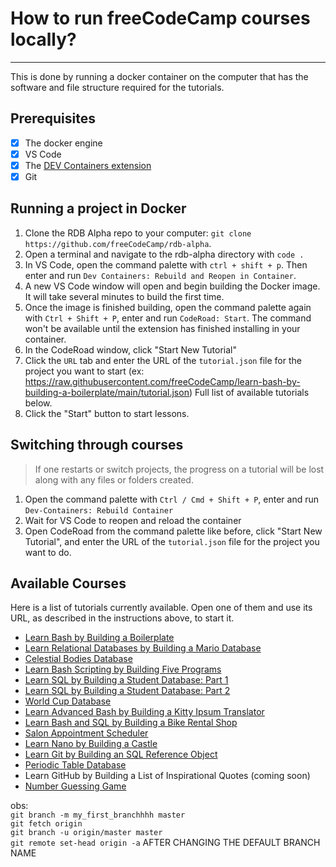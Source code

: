 # How to run freeCodeCamp courses locally?

---

This is done by running a docker container on the computer that has the software and file structure required for the tutorials.

## Prerequisites

- [x] The docker engine
- [x] VS Code
- [x] The [DEV Containers extension](https://marketplace.visualstudio.com/items?itemName=ms-vscode-remote.remote-containers)
- [x] Git

## Running a project in Docker

1. Clone the RDB Alpha repo to your computer:
   `git clone https://github.com/freeCodeCamp/rdb-alpha`.
2. Open a terminal and navigate to the rdb-alpha directory with `code .`
3. In VS Code, open the command palette with `ctrl + shift + p`. Then enter and run `Dev Containers: Rebuild and Reopen in Container`.
4. A new VS Code window will open and begin building the Docker image. It will take several minutes to build the first time.
5. Once the image is finished building, open the command palette again with `Ctrl + Shift + P`, enter and run `CodeRoad: Start`. The command won't be available until the extension has finished installing in your container.
6. In the CodeRoad window, click "Start New Tutorial"
7. Click the `URL` tab and enter the URL of the `tutorial.json` file for the project you want to start (ex: https://raw.githubusercontent.com/freeCodeCamp/learn-bash-by-building-a-boilerplate/main/tutorial.json) Full list of available tutorials below.
8. Click the "Start" button to start lessons.

## Switching through courses

> If one restarts or switch projects, the progress on a tutorial will be lost along with any files or folders created.

1. Open the command palette with `Ctrl / Cmd + Shift + P`, enter and run `Dev-Containers: Rebuild Container`
2. Wait for VS Code to reopen and reload the container
3. Open CodeRoad from the command palette like before, click "Start New Tutorial", and enter the URL of the `tutorial.json` file for the project you want to do.

## Available Courses

Here is a list of tutorials currently available. Open one of them and use its URL, as described in the instructions above, to start it.

- [Learn Bash by Building a Boilerplate](https://raw.githubusercontent.com/freeCodeCamp/learn-bash-by-building-a-boilerplate/main/tutorial.json)
- [Learn Relational Databases by Building a Mario Database](https://raw.githubusercontent.com/freeCodeCamp/learn-relational-databases-by-building-a-mario-database/main/tutorial.json)
- [Celestial Bodies Database](https://raw.githubusercontent.com/freeCodeCamp/learn-celestial-bodies-database/main/tutorial.json)
- [Learn Bash Scripting by Building Five Programs](https://raw.githubusercontent.com/freeCodeCamp/learn-bash-scripting-by-building-five-programs/main/tutorial.json)
- [Learn SQL by Building a Student Database: Part 1](https://raw.githubusercontent.com/freeCodeCamp/learn-sql-by-building-a-student-database-part-1/main/tutorial.json)
- [Learn SQL by Building a Student Database: Part 2](https://raw.githubusercontent.com/freeCodeCamp/learn-sql-by-building-a-student-database-part-2/main/tutorial.json)
- [World Cup Database](https://raw.githubusercontent.com/freeCodeCamp/learn-world-cup-database/main/tutorial.json)
- [Learn Advanced Bash by Building a Kitty Ipsum Translator](https://raw.githubusercontent.com/freeCodeCamp/learn-advanced-bash-by-building-a-kitty-ipsum-translator/main/tutorial.json)
- [Learn Bash and SQL by Building a Bike Rental Shop](https://raw.githubusercontent.com/freeCodeCamp/learn-bash-and-sql-by-building-a-bike-rental-shop/main/tutorial.json)
- [Salon Appointment Scheduler](https://raw.githubusercontent.com/freeCodeCamp/learn-salon-appointment-scheduler/main/tutorial.json)
- [Learn Nano by Building a Castle](https://raw.githubusercontent.com/freeCodeCamp/learn-nano-by-building-a-castle/main/tutorial.json)
- [Learn Git by Building an SQL Reference Object](https://raw.githubusercontent.com/freeCodeCamp/learn-git-by-building-an-sql-reference-object/main/tutorial.json)
- [Periodic Table Database](https://raw.githubusercontent.com/freeCodeCamp/learn-periodic-table-database/main/tutorial.json)
- Learn GitHub by Building a List of Inspirational Quotes (coming soon)
- [Number Guessing Game](https://raw.githubusercontent.com/freeCodeCamp/learn-number-guessing-game/main/tutorial.json)

obs: \
`git branch -m my_first_branchhhh master` \
`git fetch origin` \
`git branch -u origin/master master` \
`git remote set-head origin -a` AFTER CHANGING THE DEFAULT BRANCH NAME
